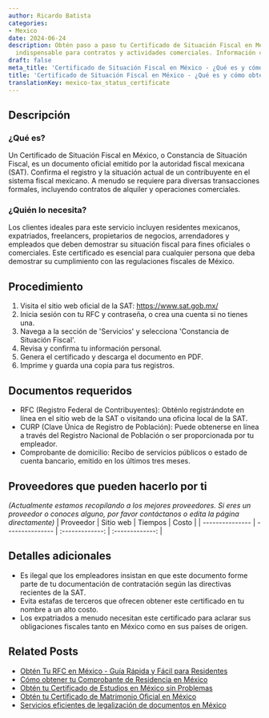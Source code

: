 ```yaml
---
author: Ricardo Batista
categories:
- Mexico
date: 2024-06-24
description: Obtén paso a paso tu Certificado de Situación Fiscal en México. Requisito
  indispensable para contratos y actividades comerciales. Información clara y precisa.
draft: false
meta_title: 'Certificado de Situación Fiscal en México - ¿Qué es y cómo obtenerlo?'
title: 'Certificado de Situación Fiscal en México - ¿Qué es y cómo obtenerlo?'
translationKey: mexico-tax_status_certificate
---
```



## Descripción
### ¿Qué es?
Un Certificado de Situación Fiscal en México, o Constancia de Situación Fiscal, es un documento oficial emitido por la autoridad fiscal mexicana (SAT). Confirma el registro y la situación actual de un contribuyente en el sistema fiscal mexicano. A menudo se requiere para diversas transacciones formales, incluyendo contratos de alquiler y operaciones comerciales.

### ¿Quién lo necesita?
Los clientes ideales para este servicio incluyen residentes mexicanos, expatriados, freelancers, propietarios de negocios, arrendadores y empleados que deben demostrar su situación fiscal para fines oficiales o comerciales. Este certificado es esencial para cualquier persona que deba demostrar su cumplimiento con las regulaciones fiscales de México.

## Procedimiento

1. Visita el sitio web oficial de la SAT: https://www.sat.gob.mx/
2. Inicia sesión con tu RFC y contraseña, o crea una cuenta si no tienes una.
3. Navega a la sección de 'Servicios' y selecciona 'Constancia de Situación Fiscal'.
4. Revisa y confirma tu información personal.
5. Genera el certificado y descarga el documento en PDF.
6. Imprime y guarda una copia para tus registros.

## Documentos requeridos

- RFC (Registro Federal de Contribuyentes): Obténlo registrándote en línea en el sitio web de la SAT o visitando una oficina local de la SAT.
- CURP (Clave Única de Registro de Población): Puede obtenerse en línea a través del Registro Nacional de Población o ser proporcionada por tu empleador.
- Comprobante de domicilio: Recibo de servicios públicos o estado de cuenta bancario, emitido en los últimos tres meses.

## Proveedores que pueden hacerlo por ti
_(Actualmente estamos recopilando a los mejores proveedores. Si eres un proveedor o conoces alguno, por favor contáctanos o edita la página directamente)_
| Proveedor        |     Sitio web     |     Tiempos    |       Costo      |
| --------------- | --------------- |  :-------------: | :-------------: |

## Detalles adicionales

- Es ilegal que los empleadores insistan en que este documento forme parte de tu documentación de contratación según las directivas recientes de la SAT.
- Evita estafas de terceros que ofrecen obtener este certificado en tu nombre a un alto costo.
- Los expatriados a menudo necesitan este certificado para aclarar sus obligaciones fiscales tanto en México como en sus países de origen.
## Related Posts

- [Obtén Tu RFC en México - Guía Rápida y Fácil para Residentes](https://tramitit.com/es/guides/mexico/inscripci%C3%B3n_al_rfc/)
- [Cómo obtener tu Comprobante de Residencia en México](https://tramitit.com/es/guides/mexico/carta_de_residencia/)
- [Obtén tu Certificado de Estudios en México sin Problemas](https://tramitit.com/es/guides/mexico/certificado_de_estudios/)
- [Obtén tu Certificado de Matrimonio Oficial en México](https://tramitit.com/es/guides/mexico/acta_de_matrimonio/)
- [Servicios eficientes de legalización de documentos en México](https://tramitit.com/es/guides/mexico/legalizaci%C3%B3n_de_documentos/)